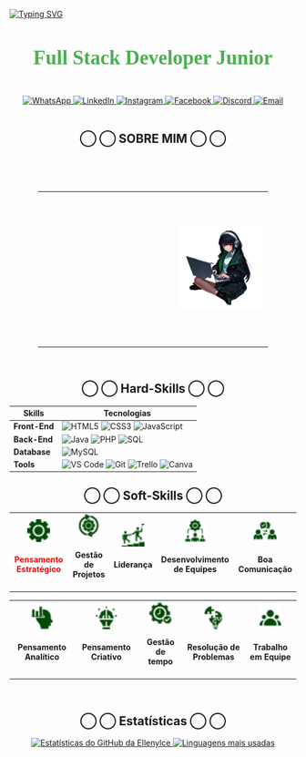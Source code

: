 

[![Typing SVG](https://readme-typing-svg.herokuapp.com/?font=Lobster&color=4CAF50&size=35&center=true&vCenter=true&width=1000&lines=Olá+Mundo+|;+Meu+nome+é+Ellen+Karla+|;Seja+bem+Vindo+(a)+ao+Meu+perfil!+|)](https://git.io/typing-svg)


<div align="center">
    <h2 style="font-family: 'Lobster', cursive; color: #4CAF50; font-size: 35px;">
        Full Stack Developer Junior
    </h2>
    </br>
<!--Contato-->
  <a href="https://wa.me/(+55) 98 98729-8858" target="_blank">
  <img src="https://img.shields.io/badge/WhatsApp-25D366?style=for-the-badge&logo=whatsapp&logoColor=white" alt="WhatsApp" />
  </a>
  <a href="https://www.linkedin.com/in/ellenylce/" target="_blank">
    <img src="https://img.shields.io/badge/LinkedIn-0077B5?style=for-the-badge&logo=linkedin&logoColor=white" alt="LinkedIn" />
  </a>
  <a href="https://www.instagram.com/ellenylce_karla/" target="_blank">
    <img src="https://img.shields.io/badge/Instagram-E4405F?style=for-the-badge&logo=instagram&logoColor=white" alt="Instagram" />
  </a>
  <a href="https://www.facebook.com/Ellenylce Carla" target="_blank">
    <img src="https://img.shields.io/badge/Facebook-1877F2?style=for-the-badge&logo=facebook&logoColor=white" alt="Facebook" />
  </a>
  <a href="https://discord.com/users/ellenkarla." target="_blank">
    <img src="https://img.shields.io/badge/Discord-5865F2?style=for-the-badge&logo=discord&logoColor=white" alt="Discord" />
  </a>
  <a href="mailto:SEU_EMAIL" target="_blank">
    <img src="https://img.shields.io/badge/Email-D14836?style=for-the-badge&logo=gmail&logoColor=white" alt="Email" />
  </a>
  </br>

  <!--Sobre Mim-->
  </br>
<h2> ◯  ◯ SOBRE MIM  ◯ ◯ </h2>
 <table style="width: 80%; margin-top: 80px; border-collapse: collapse;">
    <tr>
        <td style="width: 60%; text-align: center; color: white;">
          <div align="center">
            <p style="text-align: justify;">
                Desenvolvedora <strong>Full Stack Júnior </strong>, formada em gestão de pessoas com habilidades em gerenciamento de projetos e coordenação de equipes.
                Possuo conhecimentos em <strong> HTML, CSS e JavaScript</strong> para o desenvolvimento de interfaces atraentes e responsivas.
                E habilidades em <strong>Java e PHP</strong>, inicialmente, com foco em me aprofundar mais nessas linguagens e me atualizar com as mais utilizadas no mercado.
            </p>
          </div>
        </td>
        <td style="width: 40%; text-align: center;">
            <img src="https://github.com/Ellenylce/banco_imgs_read_me/raw/main/imgs/menina programadora.png" alt="Descrição da Imagem" width="100%" style="max-width: 305px; height: auto;">
        </td>
    </tr>
</table>
</br>
<!--Hard-Skill-->
<h2> ◯  ◯ Hard-Skills  ◯ ◯</h2>

| **Skills**  | **Tecnologias**                                               |
|-------------|--------------------------------------------------------------|
| **Front-End** | ![HTML5](https://img.shields.io/badge/HTML5-E34F26?style=for-the-badge&logo=html5&logoColor=white) ![CSS3](https://img.shields.io/badge/CSS3-1572B6?style=for-the-badge&logo=css3&logoColor=white) ![JavaScript](https://img.shields.io/badge/JavaScript-F7DF1E?style=for-the-badge&logo=javascript&logoColor=black) |
| **Back-End** | ![Java](https://img.shields.io/badge/Java-ED8B00?style=for-the-badge&logo=java&logoColor=white) ![PHP](https://img.shields.io/badge/PHP-777BB4?style=for-the-badge&logo=php&logoColor=white) ![SQL](https://img.shields.io/badge/SQL-4479A1?style=for-the-badge&logo=sql&logoColor=white) |
| **Database**  | ![MySQL](https://img.shields.io/badge/MySQL-4479A1?style=for-the-badge&logo=mysql&logoColor=white) |
| **Tools**     | ![VS Code](https://img.shields.io/badge/Visual%20Studio%20Code-0078D4?style=for-the-badge&logo=visual%20studio%20code&logoColor=white) ![Git](https://img.shields.io/badge/Git-F05032?style=for-the-badge&logo=git&logoColor=white) ![Trello](https://img.shields.io/badge/Trello-0052CC?style=for-the-badge&logo=trello&logoColor=white) ![Canva](https://img.shields.io/badge/Canva-00C4CC?style=for-the-badge&logo=canva&logoColor=white) |




<!--Cards Soft Skill-->
<div align="center">
 <h2> ◯  ◯ Soft-Skills  ◯ ◯ </h2>
  <table >
  <tr>
    <td align="center">
      <img src="https://github.com/Ellenylce/banco_imgs_read_me/raw/main/imgs/engrenagem.png" alt="engrenagem" width="100%" style="width: 40px; height: 40px;">
      <h4 style="color:red;">Pensamento Estratégico</h4>
    </td>
    <td align="center">
      <img src="https://github.com/Ellenylce/banco_imgs_read_me/raw/main/imgs/gestao_project.png" alt="gestão de projetos" width="100%" style="width: 40px; height: 40px;">
      <h4>Gestão de Projetos</h4>
    </td>
    <td align="center">
      <img src="https://github.com/Ellenylce/banco_imgs_read_me/raw/main/imgs/lideranca.png" alt="liderança" width="100%" style="width: 40px; height: 40px;">
      <h4>Liderança</h4>
    </td>
    <td  align="center" >
      <img src="https://github.com/Ellenylce/banco_imgs_read_me/raw/main/imgs/desenvolvimento_equipe.png" alt="desenvolvimento de equipe" width="100%" style="width: 40px; height: 40px;">
      <h4>Desenvolvimento de Equipes</h4>
    </td>
    <td  align="center">
      <img src="https://github.com/Ellenylce/banco_imgs_read_me/raw/main/imgs/comunicacao.png" alt="comunicacao" width="100%" style="width: 40px; height: 40px;">
      <h4>Boa Comunicação</h4>
    </td>
  </tr>
</table>
</div>

<div align="center">
  <table>
  <tr>
    <td  align="center">
       <img src="https://github.com/Ellenylce/banco_imgs_read_me/raw/main/imgs/pensamento_analitico.png" alt="pensamento analitico" width="100%" style="width: 40px; height: 40px;">
      <h4>Pensamento Analítico</h4>
    </td>
    <td  align="center">
       <img src="https://github.com/Ellenylce/banco_imgs_read_me/raw/main/imgs/pensamento_criativo.png" alt="pensamento criativo" width="100%" style="width: 40px; height: 40px;">
      <h4>Pensamento Criativo</h4>
    </td>
    <td  align="center">
       <img src="https://github.com/Ellenylce/banco_imgs_read_me/raw/main/imgs/gestao_tempo.png" alt="gestão de tempo" width="100%" style="width: 40px; height: 40px;">
      <h4>Gestão de tempo</h4>
    </td>
    <td  align="center">
      <img src="https://github.com/Ellenylce/banco_imgs_read_me/raw/main/imgs/resolucao_problemas.png" alt="resolucao_problema" width="100%" style="width: 40px; height: 40px;">
      <h4>Resolução de Problemas</h4>
    </td>
    <td  align="center">
       <img src="https://github.com/Ellenylce/banco_imgs_read_me/raw/main/imgs/trabalho_equipe.png" alt="trabalho_equipe" width="100%" style="width: 40px; height: 40px;">
      <h4>Trabalho em Equipe</h4>
    </td>
  </tr>
</table>
</div>
</br>
<!--Estatísticas-->
<h2>◯  ◯ Estatísticas  ◯ ◯</h2>
<div align="center";style="display: flex; justify-content: center; gap: 20px;">
    <a href="https://github.com/Ellenylce" target="_blank">
        <img src="https://github-readme-stats.vercel.app/api?username=Ellenylce&show_icons=true&theme=dracula" alt="Estatísticas do GitHub da Ellenylce" width="525" />
    </a>
    <a href="https://github.com/Ellenylce" target="_blank">
        <img src="https://github-readme-stats.vercel.app/api/top-langs/?username=Ellenylce&layout=compact&theme=dracula" alt="Linguagens mais usadas" width="400" />
    </a>
</div>
</div> <!--subtitulo-->
</br>
